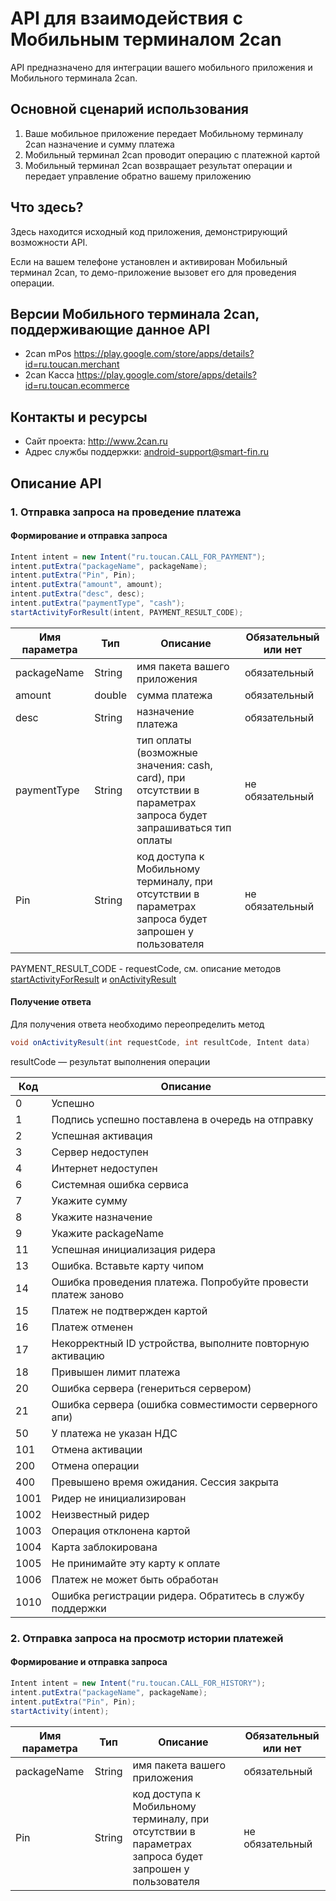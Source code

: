 # API для взаимодействия с Мобильным терминалом 2can

API предназначено для интеграции вашего мобильного приложения и Мобильного терминала 2can.

## Основной сценарий использования

1. Ваше мобильное приложение передает Мобильному терминалу 2can назначение и сумму платежа
2. Мобильный терминал 2can проводит операцию с платежной картой
3. Мобильный терминал 2can возвращает результат операции и передает управление обратно вашему приложению

## Что здесь?

Здесь находится исходный код приложения, демонстрирующий возможности API.

Если на вашем телефоне установлен и активирован
Мобильный терминал 2can, то демо-приложение вызовет его для проведения операции. 

## Версии Мобильного терминала 2can, поддерживающие данное API

- 2can mPos https://play.google.com/store/apps/details?id=ru.toucan.merchant 
- 2can Касса https://play.google.com/store/apps/details?id=ru.toucan.ecommerce

## Контакты и ресурсы

- Сайт проекта: http://www.2can.ru
- Адрес службы поддержки: android-support@smart-fin.ru

## Описание API

### 1. Отправка запроса на проведение платежа

#### Формирование и отправка запроса
```java
Intent intent = new Intent("ru.toucan.CALL_FOR_PAYMENT");
intent.putExtra("packageName", packageName);
intent.putExtra("Pin", Pin);
intent.putExtra("amount", amount);
intent.putExtra("desc", desc);
intent.putExtra("paymentType", "cash");
startActivityForResult(intent, PAYMENT_RESULT_CODE);
```


Имя параметра|Тип|Описание|Обязательный или нет
-------------|---|--------|-------------------
packageName | String | имя пакета вашего приложения | обязательный
amount | double | сумма платежа | обязательный
desc | String | назначение платежа | обязательный
paymentType | String | тип оплаты (возможные значения: cash, card), при отсутствии в параметрах запроса будет запрашиваться тип оплаты | не обязательный
Pin | String | код доступа к Мобильному терминалу, при отсутствии в параметрах запроса будет запрошен у пользователя | не обязательный

PAYMENT_RESULT_CODE - requestCode, см. описание методов [startActivityForResult]( https://developer.android.com/reference/android/app/Activity.html#startActivityForResult(android.content.Intent,%20int) ) и [onActivityResult]( https://developer.android.com/reference/android/app/Activity.html#onActivityResult(int,%20int,%20android.content.Intent) ) 

#### Получение ответа

Для получения ответа необходимо переопределить метод 
```java
void onActivityResult(int requestCode, int resultCode, Intent data) 
```

resultCode — результат выполнения операции

Код | Описание
----|---------
0 | Успешно
1 | Подпись успешно поставлена в очередь на отправку
2 | Успешная активация
3 | Сервер недоступен
4 | Интернет недоступен
6 | Системная ошибка сервиса
7 | Укажите сумму
8 | Укажите назначение
9 | Укажите packageName
11 | Успешная инициализация ридера
13 | Ошибка. Вставьте карту чипом
14 | Ошибка проведения платежа. Попробуйте провести платеж заново
15 | Платеж не подтвержден картой
16 | Платеж отменен
17 | Некорректный ID устройства, выполните повторную активацию
18 | Привышен лимит платежа
20 | Ошибка сервера (генериться сервером)
21 | Ошибка сервера (ошибка совместимости серверного апи)
50 | У платежа не указан НДС
101 | Отмена активации
200 | Отмена операции
400 | Превышено время ожидания. Сессия закрыта
1001 | Ридер не инициализирован
1002 | Неизвестный ридер
1003  | Операция отклонена картой
1004 | Карта заблокирована
1005 | Не принимайте эту карту к оплате
1006 | Платеж не может быть обработан
1010 | Ошибка регистрации ридера. Обратитесь в службу поддержки

### 2. Отправка запроса на проcмотр истории платежей

#### Формирование и отправка запроса
```java
Intent intent = new Intent("ru.toucan.CALL_FOR_HISTORY");
intent.putExtra("packageName", packageName);
intent.putExtra("Pin", Pin);
startActivity(intent);
```
Имя параметра|Тип|Описание|Обязательный или нет
-------------|---|--------|-------------------
packageName | String | имя пакета вашего приложения | обязательный
Pin | String | код доступа к Мобильному терминалу, при отсутствии в параметрах запроса будет запрошен у пользователя | не обязательный
